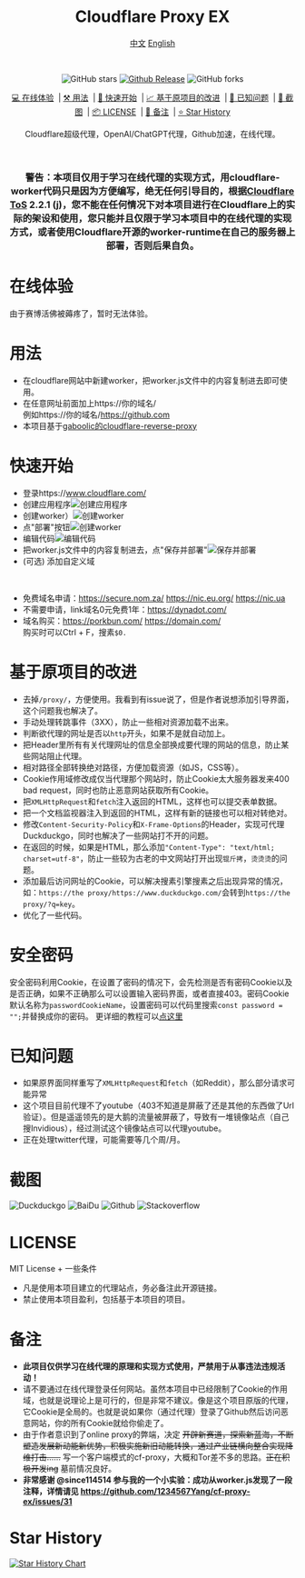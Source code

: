<div align="center">
<h1>Cloudflare Proxy EX</h1>

[中文](https://github.com/1234567Yang/cf-proxy-ex) [English](https://github-com.translate.goog/1234567Yang/cf-proxy-ex?_x_tr_sl=zh-CN&_x_tr_tl=en&_x_tr_hl=zh-CN&_x_tr_pto=wapp)

<br>

<!--[![GitHub license](https://img.shields.io/github/license/1234567Yang/cf-proxy-ex)](https://github.com/ViewFaceCore/ViewFaceCore/blob/main/LICENSE) &nbsp;&nbsp;-->

![GitHub stars](https://img.shields.io/github/stars/1234567Yang/cf-proxy-ex?style=flat)
[![Github Release](https://img.shields.io/github/v/release/1234567Yang/cf-proxy-ex)](https://github.com/1234567Yang/cf-proxy-ex/releases/latest)
![GitHub forks](https://img.shields.io/github/forks/1234567Yang/cf-proxy-ex)

[💻 在线体验](#在线体验) &nbsp;| [⚒ 用法](#用法) &nbsp;| [🚀 快速开始](#快速开始) &nbsp;| [📈 基于原项目的改进](#基于原项目的改进) &nbsp;| [🔎 已知问题](#已知问题) &nbsp;| [📸 截图](#截图) &nbsp;| [📦 LICENSE](#license) &nbsp;| [📄 备注](#备注) &nbsp;| [⭐ Star History](#star-history)


Cloudflare超级代理，OpenAI/ChatGPT代理，Github加速，在线代理。
<br>
<!--本项目是一款基于Cloudflare worker的在线代理。目前支持100%加载Github，Duckduckgo，Stackoverflow等网站，并且和打开原网站毫无差别。和其它开源代理以及hide.me在线代理相比，本项目可以加载更多静态资源、实现Cookie作用域管理、提交表单、相对URL转绝对URL，转跳自动补全网址等强大的功能。-->
<br>

### 警告：本项目仅用于学习在线代理的实现方式，用cloudflare-worker代码只是因为方便编写，绝无任何引导目的，根据[Cloudflare ToS](cloudflare.com/terms) 2.2.1 (j)，您不能在任何情况下对本项目进行在Cloudflare上的实际的架设和使用，您只能并且仅限于学习本项目中的在线代理的实现方式，或者使用Cloudflare开源的worker-runtime在自己的服务器上部署，否则后果自负。

</div>


# 在线体验

由于赛博活佛被薅疼了，暂时无法体验。

<!--
旧地址域名即将过期，请更新为以下域名。去你*的第二年域名续费这么贵！

### 首页
https://y.demo.lhyang.org/
### Duckduckgo聊天
https://y.demo.lhyang.org/https://duckduckgo.com/?t=h_&q=hi&ia=chat
### Google地图
https://y.demo.lhyang.org/https://www.google.com/maps
-->

# 用法
* 在cloudflare网站中新建worker，把worker.js文件中的内容复制进去即可使用。
* 在任意网址前面加上https://你的域名/<br>例如https://你的域名/https://github.com
* 本项目基于[gaboolic的cloudflare-reverse-proxy](https://github.com/gaboolic/cloudflare-reverse-proxy/)

# 快速开始
* 登录https://www.cloudflare.com/
* 创建应用程序![创建应用程序](img/1createapp.png)
* 创建worker）![创建worker](img/2createworker.png)
* 点"部署"按钮![创建worker](img/3deploy.png)
* 编辑代码![编辑代码](img/4update.png)
* 把worker.js文件中的内容复制进去，点"保存并部署"![保存并部署](img/5save.png)
* (可选) 添加自定义域
<br>

* 免费域名申请：https://secure.nom.za/  https://nic.eu.org/   https://nic.ua
* 不需要申请，link域名0元免费1年：https://dynadot.com/
* 域名购买：https://porkbun.com/  https://domain.com/<br >购买时可以Ctrl + F，搜素`$0.`

# 基于原项目的改进
* 去掉`/proxy/`，方便使用。我看到有issue说了，但是作者说想添加引导界面，这个问题我也解决了。
* 手动处理转跳事件（3XX），防止一些相对资源加载不出来。
* 判断欲代理的网址是否以`http`开头，如果不是就自动加上。
* 把Header里所有有关代理网址的信息全部换成要代理的网站的信息，防止某些网站阻止代理。
* 相对路径全部转换绝对路径，方便加载资源（如JS，CSS等）。
* Cookie作用域修改成仅当代理那个网站时，防止Cookie太大服务器发来400 bad request，同时也防止恶意网站获取所有Cookie。
* 把`XMLHttpRequest`和`fetch`注入返回的HTML，这样也可以提交表单数据。
* 把一个文档监视器注入到返回的HTML，这样有新的链接也可以相对转绝对。
* 修改`Content-Security-Policy`和`X-Frame-Options`的Header，实现可代理Duckduckgo，同时也解决了一些网站打不开的问题。
* 在返回的时候，如果是HTML，那么添加`"Content-Type": "text/html; charset=utf-8"`，防止一些较为古老的中文网站打开出现`锟斤拷`，`烫烫烫`的问题。
* 添加最后访问网址的Cookie，可以解决搜素引擎搜素之后出现异常的情况，如：`https://the proxy/https://www.duckduckgo.com/`会转到`https://the proxy/?q=key`。
* 优化了一些代码。

# 安全密码
安全密码利用Cookie，在设置了密码的情况下，会先检测是否有密码Cookie以及是否正确，如果不正确那么可以设置输入密码界面，或者直接403。密码Cookie默认名称为`passwordCookieName`，设置密码可以代码里搜索`const password = "";`并替换成你的密码。
更详细的教程可以[点这里](https://github.com/1234567Yang/cf-proxy-ex/blob/main/security_password_tutorial.md)

# 已知问题
* 如果原界面同样重写了`XMLHttpRequest`和`fetch`（如Reddit），那么部分请求可能异常
* 这个项目目前代理不了youtube（403不知道是屏蔽了还是其他的东西做了Url验证）。但是遥遥领先的是大鹅的流量被屏蔽了，导致有一堆镜像站点（自己搜Invidious），经过测试这个镜像站点可以代理youtube。
* 正在处理twitter代理，可能需要等几个周/月。

# 截图
![Duckduckgo](img/duckduckgo.jpg)
![BaiDu](img/baidu.jpg)
![Github](img/github.jpg)
![Stackoverflow](img/stackoverflow.jpg)

# LICENSE
MIT License + 一些条件<br>
* 凡是使用本项目建立的代理站点，务必备注此开源链接。
* 禁止使用本项目盈利，包括基于本项目的项目。

# 备注
* **此项目仅供学习在线代理的原理和实现方式使用，严禁用于从事违法违规活动！**
* 请不要通过在线代理登录任何网站。虽然本项目中已经限制了Cookie的作用域，也就是说理论上是可行的，但是非常不建议。像是这个项目原版的代理，它Cookie是全局的。也就是说如果你（通过代理）登录了Github然后访问恶意网站，你的所有Cookie就给你偷走了。
* 由于作者意识到了online proxy的弊端，决定 ~~开辟新赛道，探索新蓝海，不断塑造发展新动能新优势，积极实施新旧动能转换，通过产业链横向整合实现降维打击……~~ 写一个客户端模式的cf-proxy，大概和Tor差不多的思路。~~正在积极开发ing~~ 墓前情况良好。
* **非常感谢 @since114514 参与我的一个小实验：成功从worker.js发现了一段注释，详情请见 https://github.com/1234567Yang/cf-proxy-ex/issues/31**


# Star History
[![Star History Chart](https://api.star-history.com/svg?repos=1234567Yang/cf-proxy-ex&type=Date)](https://star-history.com/#1234567Yang/cf-proxy-ex&Date)
